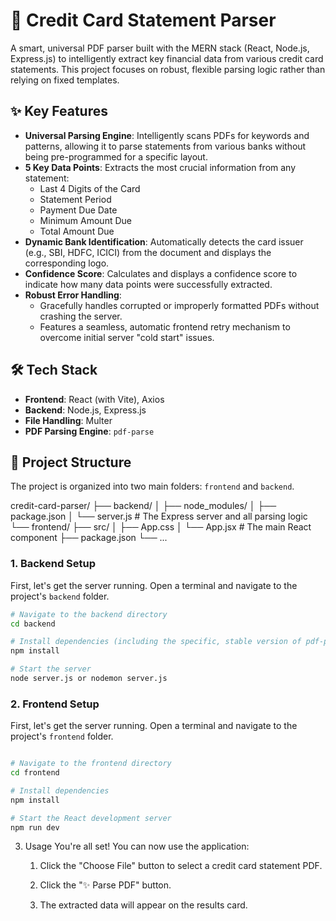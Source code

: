 # 📄 Credit Card Statement Parser

A smart, universal PDF parser built with the MERN stack (React, Node.js, Express.js) to intelligently extract key financial data from various credit card statements. This project focuses on robust, flexible parsing logic rather than relying on fixed templates.

## ✨ Key Features

* **Universal Parsing Engine**: Intelligently scans PDFs for keywords and patterns, allowing it to parse statements from various banks without being pre-programmed for a specific layout.
* **5 Key Data Points**: Extracts the most crucial information from any statement:
    * Last 4 Digits of the Card
    * Statement Period
    * Payment Due Date
    * Minimum Amount Due
    * Total Amount Due
* **Dynamic Bank Identification**: Automatically detects the card issuer (e.g., SBI, HDFC, ICICI) from the document and displays the corresponding logo.
* **Confidence Score**: Calculates and displays a confidence score to indicate how many data points were successfully extracted.
* **Robust Error Handling**:
    * Gracefully handles corrupted or improperly formatted PDFs without crashing the server.
    * Features a seamless, automatic frontend retry mechanism to overcome initial server "cold start" issues.

## 🛠️ Tech Stack

* **Frontend**: React (with Vite), Axios
* **Backend**: Node.js, Express.js
* **File Handling**: Multer
* **PDF Parsing Engine**: `pdf-parse`

## 📂 Project Structure

The project is organized into two main folders: `frontend` and `backend`.

credit-card-parser/
├── backend/
│   ├── node_modules/
│   ├── package.json
│   └── server.js        # The Express server and all parsing logic
└── frontend/
├── src/
│   ├── App.css
│   └── App.jsx      # The main React component
├── package.json
└── ...

### 1. Backend Setup

First, let's get the server running. Open a terminal and navigate to the project's `backend` folder.

```bash
# Navigate to the backend directory
cd backend

# Install dependencies (including the specific, stable version of pdf-parse)
npm install 

# Start the server
node server.js or nodemon server.js
```
### 2. Frontend Setup

First, let's get the server running. Open a terminal and navigate to the project's `frontend` folder.

```bash

# Navigate to the frontend directory
cd frontend

# Install dependencies
npm install

# Start the React development server
npm run dev
```

3. Usage
You're all set! You can now use the application:

    1. Click the "Choose File" button to select a credit card statement PDF.

    2. Click the "✨ Parse PDF" button.

    3. The extracted data will appear on the results card.